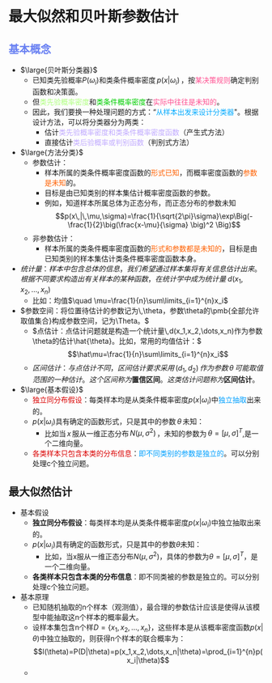 # 最大似然和贝叶斯参数估计

## <span style="color:#6980f2">基本概念</span>

- $\large{贝叶斯分类器}$
	- 已知类先验概率$P(\omega_i)$和类条件概率密度$\,p(x|\omega_i)\,$，按<span style="color:#ff4f90">某决策规则</span>确定判别函数和决策面。
	- 但<span style="color:#afff7f">类先验概率密度</span>和<span style="color:#00cf00">类条件概率密度</span>在<span style="color:#ff4f90">实际中往往是未知的</span>。
	- 因此，我们要换一种处理问题的方式：“<font color="#00aaff">从样本出发来设计分类器</font>"。根据设计方法，可以将分类器分为两类：
		- 估计<font color="#c0aaff">类先验概率密度和类条件概率密度函数</font>（产生式方法）
		- 直接估计<font color="#c0aaff">类后验概率或判别函数</font>（判别式方法）
- $\large{方法分类}$
	- 参数估计：
		- 样本所属的类条件概率密度函数的<font color="#ff60">形式已知</font>，而概率密度函数的<font color="#ff60">参数是未知</font>的。
		- 目标是由已知类别的样本集估计概率密度函数的参数。
		- 例如，知道样本所属总体为正态分布，而正态分布的参数未知
		  $$p(x\,|\,\mu,\sigma)=\frac{1}{\sqrt{2\pi}\sigma}\exp\Big(-\frac{1}{2}\big(\frac{x-\mu}{\sigma} \big)^2 \Big)$$
	- 非参数估计：
		- 样本所属的类条件概率密度函数的<font color="#ff60">形式和参数都是未知的</font>，目标是由已知类别的样本集估计类条件概率密度函数本身。
- $统计量：样本中包含总体的信息，我们希望通过样本集将有关信息估计出来。根据不同要求构造出有关样本的某种函数，在统计学中成为统计量\;d(x_1,x_2,\dots,x_n)$
	- 比如：均值$\quad \mu=\frac{1}{n}\sum\limits_{i=1}^{n}x_i$
- $参数空间：将位置待估计的参数记为\,\theta，参数\theta的\pmb{全部允许取值集合}构成参数空间，记为\Theta。$
	- $点估计：点估计问题就是构造一个统计量\,d(x_1,x_2,\dots,x_n)作为参数\theta的估计\hat{\theta}。比如，常用的均值估计：$
	  $$\hat\mu=\frac{1}{n}\sum\limits_{i=1}^{n}x_i$$
	- $区间估计：与点估计不同，区间估计要求采用\,(d_1,d_2)\,作为参数\,\theta\,可能取值范围的一种估计。这个区间称为\pmb{置信区间}。这类估计问题称为\pmb{区间估计}。$
- $\large{基本假设}$
	- <font color="#da0101">独立同分布假设</font>：每类样本均是从类条件概率密度$p(x|\omega_i)$中<font color="#00a0ff">独立抽取</font>出来的。
	- $p(x|\omega_i)$具有确定的函数形式，只是其中的参数$\,\theta\,$未知：
		- 比如当$\,x\,$服从一维正态分布$\,N(\mu,\sigma^2)\,$，未知的参数为$\,\theta=[\mu,\sigma]^T$,是一个二维向量。
	- <font color="#da0101">各类样本只包含本类的分布信息</font>：<font color="#00a0ff">即不同类别的参数是独立的</font>。可以分别处理c个独立问题。
## 最大似然估计

- 基本假设
	- **独立同分布假设**：每类样本均是从类条件概率密度$p(x|\omega_i)$中独立抽取出来的。
	- $p(x|\omega_i)$具有确定的函数形式，只是其中的参数$\theta$未知：
		- 比如，当x服从一维正态分布$N(\mu,\sigma^2)$，具体的参数为$\theta=[\mu,\sigma]^T$，是一个二维向量。
	- **各类样本只包含本类的分布信息**：即不同类被的参数是独立的。可以分别处理c个独立问题。
- 基本原理
	- 已知随机抽取的n个样本（观测值），最合理的参数估计应该是使得从该模型中能抽取这n个样本的概率最大。
	- 设样本集包含n个样$D=\{x_1,x_2,\dots,x_n\}$，这些样本是从该概率密度函数$p(x|\theta)$中独立抽取的，则获得n个样本的联合概率为：$$l(\theta)=P(D|\theta)=p(x_1,x_2,\dots,x_n|\theta)=\prod_{i=1}^{n}p(x_i|\theta)$$
	- 